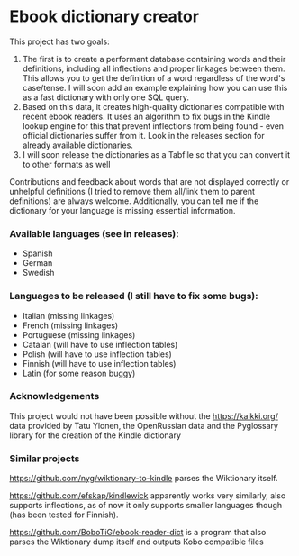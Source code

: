 # Ebook dictionary creator

This project has two goals:
1. The first is to create a performant database containing words and their definitions, including all inflections and proper linkages between them. This allows you to get the definition of a word regardless of the word's case/tense. I will soon add an example explaining how you can use this as a fast dictionary with only one SQL query.
2. Based on this data, it creates high-quality dictionaries compatible with recent ebook readers. It uses an algorithm to fix bugs in the Kindle lookup engine for this that prevent inflections from being found - even official dictionaries suffer from it. Look in the releases section for already available dictionaries.
3. I will soon release the dictionaries as a Tabfile so that you can convert it to other formats as well

Contributions and feedback about words that are not displayed correctly or unhelpful definitions (I tried to remove them all/link them to parent definitions) are always welcome. Additionally, you can tell me if the dictionary for your language is missing essential information.

### Available languages (see in releases):
* Spanish
* German
* Swedish

### Languages to be released (I still have to fix some bugs):
* Italian (missing linkages)
* French (missing linkages)
* Portuguese (missing linkages)
* Catalan (will have to use inflection tables)
* Polish (will have to use inflection tables)
* Finnish (will have to use inflection tables)
* Latin (for some reason buggy)

### Acknowledgements
This project would not have been possible without the https://kaikki.org/ data provided by Tatu Ylonen, the OpenRussian data and the Pyglossary library for the creation of the Kindle dictionary

### Similar projects

https://github.com/nyg/wiktionary-to-kindle parses the Wiktionary itself. 

https://github.com/efskap/kindlewick apparently works very similarly, also supports inflections, as of now it only supports smaller languages though (has been tested for Finnish).

https://github.com/BoboTiG/ebook-reader-dict is a program that also parses the Wiktionary dump itself and outputs Kobo compatible files
